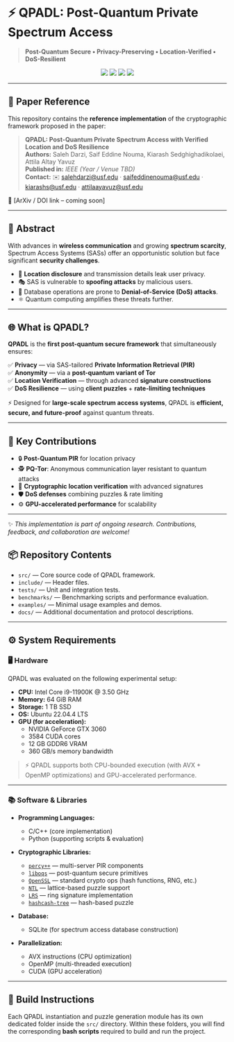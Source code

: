 # ⚡ QPADL: Post-Quantum Private Spectrum Access

> **Post-Quantum Secure • Privacy-Preserving • Location-Verified • DoS-Resilient**

<p align="center">
  <img src="https://img.shields.io/badge/crypto-post--quantum-blueviolet?style=for-the-badge" />
  <img src="https://img.shields.io/badge/security-verified-success?style=for-the-badge" />
  <img src="https://img.shields.io/badge/performance-GPU--accelerated-orange?style=for-the-badge" />
  <img src="https://img.shields.io/badge/status-research--prototype-brightgreen?style=for-the-badge" />
</p>

---

## 📄 Paper Reference

This repository contains the **reference implementation** of the cryptographic framework proposed in the paper:

> **QPADL: Post-Quantum Private Spectrum Access with Verified Location and DoS Resilience**  
> **Authors:** Saleh Darzi, Saif Eddine Nouma, Kiarash Sedghighadikolaei, Attila Altay Yavuz  
> **Published in:** *IEEE (Year / Venue TBD)*  
> **Contact:** ✉️ salehdarzi@usf.edu · saifeddinenouma@usf.edu · kiarashs@usf.edu · attilaayavuz@usf.edu

🔗 [ArXiv / DOI link – coming soon]

---

## 📝 Abstract

With advances in **wireless communication** and growing **spectrum scarcity**, Spectrum Access Systems (SASs) offer an opportunistic solution but face significant **security challenges**.

- 📍 **Location disclosure** and transmission details leak user privacy.
- 🎭 SAS is vulnerable to **spoofing attacks** by malicious users.
- 🚨 Database operations are prone to **Denial-of-Service (DoS) attacks**.
- ⚛️ Quantum computing amplifies these threats further.

---

## 🌐 What is QPADL?

**QPADL** is the **first post-quantum secure framework** that simultaneously ensures:

✅ **Privacy** — via SAS-tailored **Private Information Retrieval (PIR)**  
✅ **Anonymity** — via a **post-quantum variant of Tor**  
✅ **Location Verification** — through advanced **signature constructions**  
✅ **DoS Resilience** — using **client puzzles** + **rate-limiting techniques**

⚡ Designed for **large-scale spectrum access systems**, QPADL is **efficient, secure, and future-proof** against quantum threats.

---

## 🚀 Key Contributions

- 🔒 **Post-Quantum PIR** for location privacy
- 🕵️ **PQ-Tor**: Anonymous communication layer resistant to quantum attacks
- 📍 **Cryptographic location verification** with advanced signatures
- 🛡️ **DoS defenses** combining puzzles & rate limiting
- ⚙️ **GPU-accelerated performance** for scalability

---

✨ *This implementation is part of ongoing research. Contributions, feedback, and collaboration are welcome!*






## 📦 Repository Contents

- `src/` — Core source code of QPADL framework.
- `include/` — Header files.
- `tests/` — Unit and integration tests.
- `benchmarks/` — Benchmarking scripts and performance evaluation.
- `examples/` — Minimal usage examples and demos.
- `docs/` — Additional documentation and protocol descriptions.

---

## ⚙️ System Requirements

### 🖥️ Hardware
QPADL was evaluated on the following experimental setup:

- **CPU:** Intel Core i9-11900K @ 3.50 GHz
- **Memory:** 64 GiB RAM
- **Storage:** 1 TB SSD
- **OS:** Ubuntu 22.04.4 LTS
- **GPU (for acceleration):**
  - NVIDIA GeForce GTX 3060
  - 3584 CUDA cores
  - 12 GB GDDR6 VRAM
  - 360 GB/s memory bandwidth

> ⚡ QPADL supports both CPU-bounded execution (with AVX + OpenMP optimizations) and GPU-accelerated performance.

---

### 📚 Software & Libraries

- **Programming Languages:**
  - C/C++ (core implementation)
  - Python (supporting scripts & evaluation)

- **Cryptographic Libraries:**
  - [`percy++`](https://github.com/brianhe/percy) — multi-server PIR components
  - [`liboqs`](https://github.com/open-quantum-safe/liboqs) — post-quantum secure primitives
  - [`OpenSSL`](https://www.openssl.org/) — standard crypto ops (hash functions, RNG, etc.)
  - [`NTL`](https://libntl.org/) — lattice-based puzzle support
  - [`LRS`](https://github.com/xyz/LRS) — ring signature implementation
  - [`hashcash-tree`](https://github.com/xyz/hashcash-tree) — hash-based puzzle

- **Database:**
  - SQLite (for spectrum access database construction)

- **Parallelization:**
  - AVX instructions (CPU optimization)
  - OpenMP (multi-threaded execution)
  - CUDA (GPU acceleration)

---

## 🚀 Build Instructions
Each QPADL instantiation and puzzle generation module has its own dedicated folder inside the `src/` directory. 
Within these folders, you will find the corresponding **bash scripts** required to build and run the project.  

